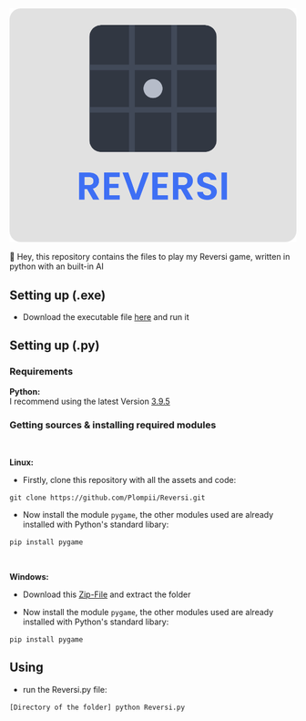 <img src="https://github.com/Plompi/Reversi/blob/master/assets/img/Reversi.png">

:wave: Hey, this repository contains the files to play my Reversi game, written in python with an built-in AI

## Setting up (.exe)

- Download the executable file [here](https://github.com/Plompi/Reversi/releases/latest/download/Reversi.exe) and run it

## Setting up (.py)

### Requirements
**Python:**
<br/>
I recommend using the latest Version [3.9.5](https://www.python.org/downloads/release/python-395/)

### Getting sources & installing required modules
<br/>

**Linux:**

- Firstly, clone this repository with all the assets and code:
```
git clone https://github.com/Plompii/Reversi.git
```

- Now install the module `pygame`, the other modules used are already installed with Python's standard libary:
```
pip install pygame
```
<br/>

**Windows:**

- Download this [Zip-File](https://github.com/Plompii/Reversi/archive/master.zip) and extract the folder

- Now install the module `pygame`, the other modules used are already installed with Python's standard libary:
```
pip install pygame
```

## Using
- run the Reversi.py file:
```
[Directory of the folder] python Reversi.py
```
